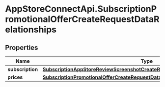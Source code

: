 # AppStoreConnectApi.SubscriptionPromotionalOfferCreateRequestDataRelationships

## Properties

Name | Type | Description | Notes
------------ | ------------- | ------------- | -------------
**subscription** | [**SubscriptionAppStoreReviewScreenshotCreateRequestDataRelationshipsSubscription**](SubscriptionAppStoreReviewScreenshotCreateRequestDataRelationshipsSubscription.md) |  | 
**prices** | [**SubscriptionPromotionalOfferCreateRequestDataRelationshipsPrices**](SubscriptionPromotionalOfferCreateRequestDataRelationshipsPrices.md) |  | 


